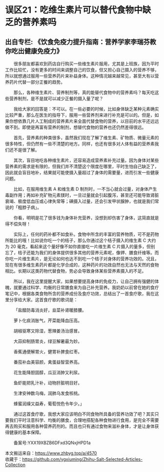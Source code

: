 # 误区21：吃维生素片可以替代食物中缺乏的营养素吗  
## 出自专栏: 《饮食免疫力提升指南：营养学家李瑞芬教你吃出健康免疫力》  
&emsp;&emsp;很多朋友都喜欢到药店自行购买一些维生素片服用，尤其是上班族，因为平时工作比较忙，没有更多的时间来调整自己的饮食，但又担心自己摄入的营养不够，所以就想通过服用一些营养药片来补益身体。这种情况越来越常见，甚至大有以营养药片代替一部分正餐的趋势。  
  
&emsp;&emsp;那么，各种维生素片、营养制剂等，真的能替代食物中的营养素吗？每天吃这些营养制剂，是不是就可以减少正餐的摄入量了呢？  
  
&emsp;&emsp;我给大家的回答是：不可以。在一些必要的时候，比如身体缺乏某种元素确实比较严重，那么在医生的指导下，服用一些营养剂来进行补充是可以的。但是，如果你想依靠几片人工制成的营养素片来全面代替食物的营养，以目前的水平还远远做不到。即使是再富有营养的制剂，想替代食物的营养也还仍然差得很远。  
  
&emsp;&emsp;首先，营养素的种类很多，虽然我们现在了解了维生素、矿物质、微量元素的很多特性，但仍然有一些不清楚的地方。同样，也还有很多对人体有益的营养素我们还不是很了解。  
  
&emsp;&emsp;其次，盲目地吃各种维生素片，还容易造成营养素补充过量。因为身体对某些营养素的需求是有限的，但我们并不清楚这个限度在哪里，平时生怕自己缺乏了，因此就会盲目地补，结果就可能使摄入量超过了身体的需要量，进而引发一些健康问题。  
  
&emsp;&emsp;比如，在服用维生素 A 和维生素 D 制剂时，一不当心就会过量，对身体产生毒副作用；再如补充矿物元素镁时，一旦过量就会引起腹泻，甚至还可能导致肾脏衰竭、极度低血压或心律失常等；碘摄入过量，还会引发甲状腺肿，也就是我们常说的「粗脖子病」。  
  
&emsp;&emsp;你看，明明是花了很多钱为身体补充营养，没想到却伤害了身体，这简直就是得不偿失呀！  
  
&emsp;&emsp;实际上，任何的药补都不如食补。食物中所含的丰富的营养物质，可不是药物所能比的哦！比如说你吃一个的桔子，那么你通过这个桔子摄入的维生素 C 大约为 20 毫克，看起来这个量好像不如你直接吃一片维生素 C 片摄入的量多，但别忘了，桔子还能为我们的身体提供很多其他的营养元素呢，像钾、膳食纤维等。而你吃一片维生素片，是无论如何也达不到吃一个桔子对身体的营养功效的。况且，现在有很多维生素药片都是化学合成的，这种药片的功效自然也无法与天然的食物相比。长期以这类药物代替食物，势必会导致身体某些营养素摄入的不足。  
  
&emsp;&emsp;所以，我在这里提醒大家，如果想要提高身体的免疫力，让自己拥有强健的体魄，就要通过科学、均衡的日常膳食来为自己补充营养。我奶奶以前曾在她的食疗笔记中，根据各类食物所含的营养成份及食疗功效，总结出了一首食疗歌，我在这里分享给大家。这首食疗歌的歌词是：  
  
&emsp;&emsp;「盐醋防毒消炎好，韭菜补肾暖膝腰。  
  
&emsp;&emsp;萝卜化痰消胀气，芹菜能降血压高。  
  
&emsp;&emsp;胡椒驱寒又除湿，葱辣姜汤治感冒。  
  
&emsp;&emsp;大蒜抑制肠胃炎，绿豆解暑最为妙。  
  
&emsp;&emsp;香蕉通便解胃火，健胃补脾食红枣。  
  
&emsp;&emsp;番茄补血美容颜，禽蛋益智营养高。  
  
&emsp;&emsp;花生能降胆固醇，瓜豆消肿又利尿。  
  
&emsp;&emsp;鱼虾能把乳汁补，动物肝脏明目好。  
  
&emsp;&emsp;生津安神数乌梅，润肺乌发食核桃。  
  
&emsp;&emsp;蜂蜜润燥又益寿，葡萄悦色令年少。」  
  
&emsp;&emsp;通过这首食疗歌，我想大家应该明白不同食物所具备的营养功效了吧？其实只要我们平时注意科学、均衡的膳食，合理地搭配各种食物进行食用，是完全不需要再去购买和服用各种营养药剂的。而且也只有通过食物来滋补身体，才是让身体获得健康的基本保障。  
  
&emsp;&emsp;备案号:YXX19XBZB6DFxd3QNxjHPD1a  
  
本文搬运来自：https://www.zhbyg.top/a/4570  
 收藏于：https://github.com/ygxiuming/Zhihu-Salt-Selected-Articles-Collection